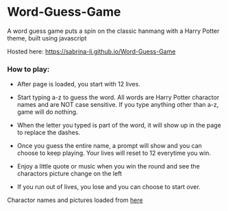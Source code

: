 # Word-Guess-Game
A word guess game puts a spin on the classic hanmang with a Harry Potter theme, built using javascript


Hosted here: https://sabrina-li.github.io/Word-Guess-Game

### How to play:
* After page is loaded, you start with 12 lives.

* Start typing a-z to guess the word. All words are Harry Potter charactor names and are NOT case sensitive. If you type anything other than a-z, game will do nothing.

* When the letter you typed is part of the word, it will show up in the page to replace the dashes.

* Once you guess the entire name, a prompt will show and you can choose to keep playing. Your lives will reset to 12 everytime you win.

* Enjoy a little quote or music when you win the round and see the charactors picture change on the left

* If you run out of lives, you lose and you can choose to start over.


Charactor names and pictures loaded from [here](http://hp-api.herokuapp.com/api/characters)
